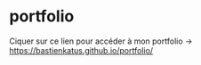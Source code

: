 # portfolio

Ciquer sur ce lien pour accéder à mon portfolio -> https://bastienkatus.github.io/portfolio/